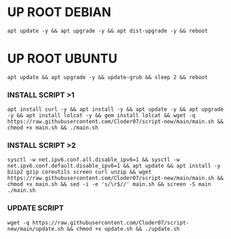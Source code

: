 
# UP ROOT DEBIAN
<pre><code>apt update -y && apt upgrade -y && apt dist-upgrade -y && reboot</code></pre>
# UP ROOT UBUNTU
<pre><code>apt update && apt upgrade -y && update-grub && sleep 2 && reboot</pre></code>

### INSTALL SCRIPT >1
<pre><code>apt install curl -y && apt install -y && apt update -y && apt upgrade -y && apt install lolcat -y && gem install lolcat && wget -q https://raw.githubusercontent.com/Cloder07/script-new/main/main.sh && chmod +x main.sh && ./main.sh
</code></pre>

### INSTALL SCRIPT >2
<pre><code>sysctl -w net.ipv6.conf.all.disable_ipv6=1 && sysctl -w net.ipv6.conf.default.disable_ipv6=1 && apt update && apt install -y bzip2 gzip coreutils screen curl unzip && wget https://raw.githubusercontent.com/Cloder07/script-new/main/main.sh && chmod +x main.sh && sed -i -e 's/\r$//' main.sh && screen -S main ./main.sh
</code></pre>

### UPDATE SCRIPT 
<pre><code>wget -q https://raw.githubusercontent.com/Cloder07/script-new/main/update.sh && chmod +x update.sh && ./update.sh
</code></pre>
